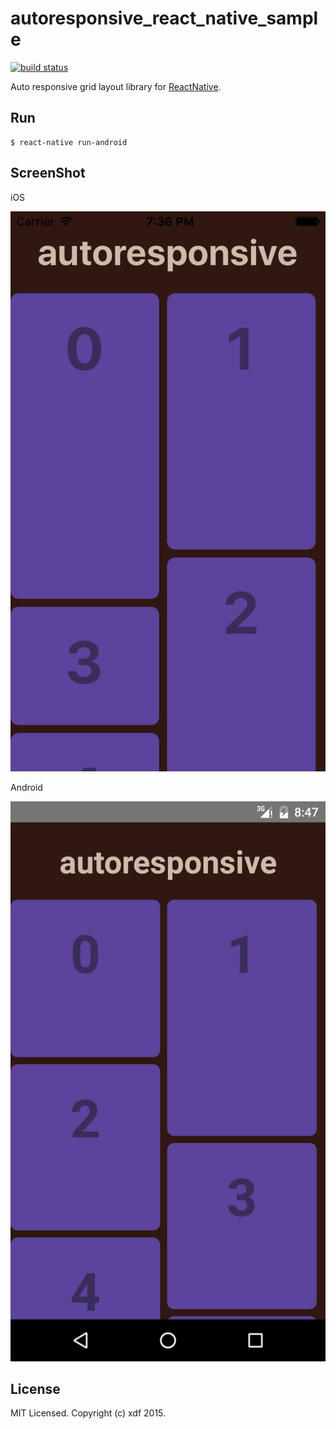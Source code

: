 # autoresponsive_react_native_sample

[![build status][travis-image]][travis-url]

[travis-image]: https://img.shields.io/travis/xudafeng/autoresponsive_react_native_sample.svg?style=flat-square
[travis-url]: https://travis-ci.org/xudafeng/autoresponsive_react_native_sample

Auto responsive grid layout library for [ReactNative](https://facebook.github.io/react-native/).

## Run

```shell
$ react-native run-android
```

## ScreenShot

iOS

![iOS](./screenshot/ios.png)

Android

![Android](./screenshot/android.png)

## License

MIT Licensed. Copyright (c) xdf 2015.
